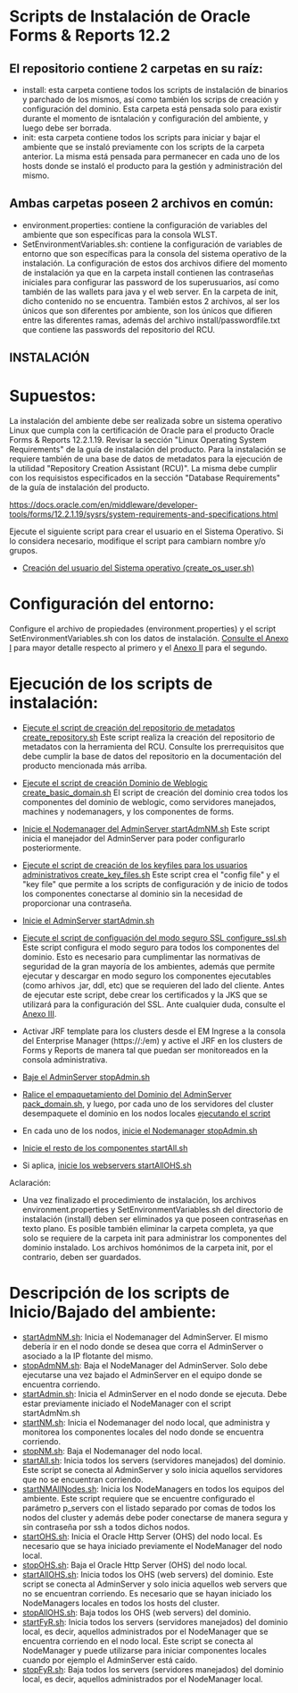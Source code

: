 # Scripts de Instalación de Oracle Forms & Reports 12.2

## El repositorio contiene 2 carpetas en su raíz:
  - install: esta carpeta contiene todos los scripts de instalación de binarios y parchado de los mismos, así como también los scrips de creación y configuración del dominio. Esta carpeta está pensada solo para existir durante el momento de isntalación y configuración del ambiente, y luego debe ser borrada.
  - init: esta carpeta contiene todos los scripts para iniciar y bajar el ambiente que se instaló previamente con los scripts de la carpeta anterior. La misma está pensada para permanecer en cada uno de los hosts donde se instaló el producto para la gestión y administración del mismo.

## Ambas carpetas poseen 2 archivos en común:
- environment.properties: contiene la configuración de variables del ambiente que son específicas para la consola WLST.
- SetEnvironmentVariables.sh: contiene la configuración de variables de entorno que son específicas para la consola del sistema operativo de la instalación.
La configuración de estos dos archivos difiere del momento de instalación ya que en la carpeta install contienen las contraseñas iniciales para configurar las password de los superusuarios, así como también de las wallets para java y el web server. En la carpeta de init, dicho contenido no se encuentra.
También estos 2 archivos, al ser los únicos que son diferentes por ambiente, son los únicos que difieren entre las diferentes ramas, además del archivo  install/passwordfile.txt que contiene las passwords del repositorio del RCU.

## INSTALACIÓN

# Supuestos:

La instalación del ambiente debe ser realizada sobre un sistema operativo Linux que cumpla con la certificación de Oracle para el producto Oracle Forms & Reports 12.2.1.19. Revisar la sección "Linux Operating System Requirements" de la guía de instalación del producto.
Para la instalación se requiere también de una base de datos de metadatos para la ejecución de la utilidad "Repository Creation Assistant (RCU)". La misma debe cumplir con los requisistos especificados en la sección "Database Requirements" de la guía de instalación del producto.

https://docs.oracle.com/en/middleware/developer-tools/forms/12.2.1.19/sysrs/system-requirements-and-specifications.html

Ejecute el siguiente script para crear el usuario en el Sistema Operativo. Si lo considera necesario, modifique el script para cambiarn nombre y/o grupos.
- [Creación del usuario del Sistema operativo (create_os_user.sh)](./install/create_os_user.sh)

# Configuración del entorno:
Configure el archivo de propiedades (environment.properties) y el script SetEnvironmentVariables.sh con los datos de instalación. [Consulte el Anexo I](./AnexoI.txt) para mayor detalle respecto al primero y el [Anexo II](./AnexoII.txt) para el segundo.

# Ejecución de los scripts de instalación:

- [Ejecute el script de creación del repositorio de metadatos create_repository.sh](./install/create_repository.sh)
Este script realiza la creación del repositorio de metadatos con la herramienta del RCU. Consulte los prerrequisitos que debe cumplir la base de datos del repositorio en la documentación del producto mencionada más arriba.

- [Ejecute el script de creación Dominio de Weblogic create_basic_domain.sh](./install/create_basic_domain.sh)
  El script de creación del dominio crea todos los componentes del dominio de weblogic, como servidores manejados, machines y nodemanagers, y los componentes de forms.

- [Inicie el Nodemanager del AdminServer startAdmNM.sh](./init/startAdmNM.sh)
  Este script inicia el manejador del AdminServer para poder configurarlo posteriormente.

- [Ejecute el script de creación de los keyfiles para los usuarios administrativos create_key_files.sh](./install/create_key_files.sh)
  Este script crea el "config file" y el "key file" que permite a los scripts de configuración y de inicio de todos los componentes conectarse al dominio sin la necesidad de proporcionar una contraseña.

- [Inicie el AdminServer startAdmin.sh](./init/startAdmin.sh)

- [Ejecute el script de configuación del modo seguro SSL configure_ssl.sh](./install/configure_ssl.sh)
  Este script configura el modo seguro para todos los componentes del dominio. Esto es necesario para cumplimentar las normativas de seguridad de la gran mayoría de los ambientes, además que permite ejecutar y descargar en modo seguro los componentes ejecutables (como arhivos .jar, ddl, etc) que se requieren del lado del cliente. Antes de ejecutar este script, debe crear los certificados y la JKS que se utilizará para la configuración del SSL. Ante cualquier duda, consulte el [Anexo III](./AnexoIII.txt).

- Activar JRF template para los clusters desde el EM
Ingrese a la consola del Enterprise Manager (https://<URL del AdminServer>:<puerto>/em) y active el JRF en los clusters de Forms y Reports de manera tal que puedan ser monitoreados en la consola administrativa.

- [Baje el AdminServer stopAdmin.sh](./init/stopAdmin.sh)

- [Ralice el empaquetamiento del Dominio del AdminServer pack_domain.sh](./install/pack_domain.sh), y luego, por cada uno de los servidores del cluster desempaquete el dominio en los nodos locales [ejecutando el script](./install/unpack_local_domain.sh)

- En cada uno de los nodos, [inicie el Nodemanager stopAdmin.sh](./init/stopAdmin.sh)

- [Inicie el resto de los componentes startAll.sh](./init/startAll.sh)
  
- Si aplica, [inicie los webservers startAllOHS.sh](./init/startAllOHS.sh)


Aclaración:
- Una vez finalizado el procedimiento de instalación, los archivos environment.properties y SetEnvironmentVariables.sh del directorio de instalación (install) deben ser eliminados ya que poseen contraseñas en texto plano. Es posible también eliminar la carpeta completa, ya que solo se requiere de la carpeta init para administrar los componentes del dominio instalado. Los archivos homónimos de la carpeta init, por el contrario, deben ser guardados.

# Descripción de los scripts de Inicio/Bajado del ambiente:

- [startAdmNM.sh](./init/startAdmNM.sh): Inicia el Nodemanager del AdminServer. El mismo debería ir en el nodo donde se desea que corra el AdminServer o asociado a la IP flotante del mismo.
- [stopAdmNM.sh](./init/stopAdmNM.sh): Baja el NodeManager del AdminServer. Solo debe ejecutarse una vez bajado el AdminServer en el equipo donde se encuentra corriendo.
- [startAdmin.sh](./init/startAdmin.sh): Inicia el AdminServer en el nodo donde se ejecuta. Debe estar previamente iniciado el NodeManager con el script startAdmNm.sh
- [startNM.sh](./init/startNM.sh): Inicia el Nodemanager del nodo local, que administra y monitorea los componentes locales del nodo donde se encuentra corriendo.
- [stopNM.sh](./init/stopNM.sh): Baja el Nodemanager del nodo local.
- [startAll.sh](./init/startAll.sh): Inicia todos los servers (servidores manejados) del dominio. Este script se conecta al AdminServer y solo inicia aquellos servidores que no se encuentran corriendo.
- [startNMAllNodes.sh](./init/startNMAllNodes.sh): Inicia los NodeManagers en todos los equipos del ambiente. Este script requiere que se encuentre configurado el parámetro p_servers con el listado separado por comas de todos los nodos del cluster y además debe poder conectarse de manera segura y sin contraseña por ssh a todos dichos nodos.
- [startOHS.sh](./init/startOHS.sh): Inicia el Oracle Http Server (OHS) del nodo local. Es necesario que se haya iniciado previamente el NodeManager del nodo local.
- [stopOHS.sh](./init/stopOHS.sh): Baja el Oracle Http Server (OHS) del nodo local.
- [startAllOHS.sh](./init/startAllOHS.sh): Inicia todos los OHS (web servers) del dominio. Este script se conecta al AdminServer y solo inicia aquellos web servers que no se encuentran corriendo. Es necesario que se hayan iniciado los NodeManagers locales en todos los hosts del cluster.
- [stopAllOHS.sh](./init/stopAllOHS.sh): Baja todos los OHS (web servers) del dominio.
- [startFyR.sh](./init/startFyR.sh): Inicia todos los servers (servidores manejados) del dominio local, es decir, aquellos administrados por el NodeManager que se encuentra corriendo en el nodo local. Este script se conecta al NodeManager y puede utilizarse para iniciar componentes locales cuando por ejemplo el AdminServer está caído.
- [stopFyR.sh](./init/stopFyR.sh): Baja todos los servers (servidores manejados) del dominio local, es decir, aquellos administrados por el NodeManager local.
